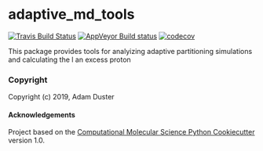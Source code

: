 adaptive_md_tools
==============================
[//]: # (Badges)
[![Travis Build Status](https://travis-ci.org/REPLACE_WITH_OWNER_ACCOUNT/adaptive_md_tools.png)](https://travis-ci.org/REPLACE_WITH_OWNER_ACCOUNT/adaptive_md_tools)
[![AppVeyor Build status](https://ci.appveyor.com/api/projects/status/REPLACE_WITH_APPVEYOR_LINK/branch/master?svg=true)](https://ci.appveyor.com/project/REPLACE_WITH_OWNER_ACCOUNT/adaptive_md_tools/branch/master)
[![codecov](https://codecov.io/gh/REPLACE_WITH_OWNER_ACCOUNT/adaptive_md_tools/branch/master/graph/badge.svg)](https://codecov.io/gh/REPLACE_WITH_OWNER_ACCOUNT/adaptive_md_tools/branch/master)

This package provides tools for analyizing adaptive partitioning simulations and calculating the l an excess proton

### Copyright

Copyright (c) 2019, Adam Duster


#### Acknowledgements
 
Project based on the 
[Computational Molecular Science Python Cookiecutter](https://github.com/molssi/cookiecutter-cms) version 1.0.
